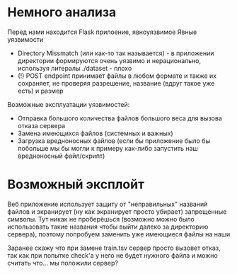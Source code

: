 # Немного анализа

Перед нами находится Flask прилоение, явноуязвимое
Явные уязвимости

- Directory Missmatch (или как-то так называется) - в приложении директории формируются очень уязвимо и нерационально, используя литералы
./dataset - плохо
- (!) POST endpoint принимает файлы в любом формате и также их сохраняет, не проверяя разрешение, название (вдруг такое уже есть) и размер

Возможные эксплуатации уязвимостей:

- Отправка большого количества файлов большого веса для вызова отказа сервера
- Замена имеющихся файлов (системных и важных)
- Загрузка вредноносных файлов (если бы приложение было бы побольше мы бы могли к примеру как-либо запустить наш вредноносный файл/скрипт)

# Возможный эксплойт

Веб приложение использует защиту от "неправильных" названий файлов и экранирует (ну как экранирует просто убирает) запрещенные символы. Тут никак не проберёшься (возможно можно было использовать такие названия чтобы выйти далеко за директорию сервера), поэтому попробуем заменить уже имеющиеся файлы на наши

Заранее скажу что при замене train.tsv сервер просто вызовет отказ, так как при попытке check'а у него не будет нужного файла и можно считать что... мы положили сервер?